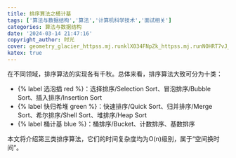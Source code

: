 ```yaml
---
title: 排序算法之桶计基
tags: ['算法与数据结构','算法','计算机科学技术','面试相关']
categories: 算法与数据结构
date: '2024-03-14 21:47:16'
copyright_author: 时光
cover: geometry_glacier_httpss.mj.runklX034FNpZk_httpss.mj.runNOHRT7vJ_436f1ab3-00ce-43fc-bd27-5df52a390a4b.png
katex: true
---
```


在不同领域，排序算法的实现各有千秋。总体来看，排序算法大致可分为十类：

- {% label 选泡插 red %}：选择排序/Selection Sort、冒泡排序/Bubble Sort、插入排序/Insertion Sort
- {% label 快归希堆 green %}：快速排序/Quick Sort、归并排序/Merge Sort、希尔排序/Shell Sort、堆排序/Heap Sort
- {% label 桶计基 blue %}：桶排序/Bucket、计数排序、基数排序

本文将介绍第三类排序算法，它们的时间复杂度均为O(n)级别，属于“空间换时间”。